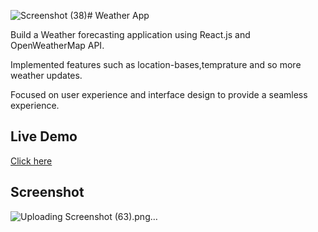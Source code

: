 ![Screenshot (38)](https://github.com/user-attachments/assets/3db3c7e5-e8c2-4494-908a-016b1727b1b3)# Weather App

Build a Weather forecasting application using React.js and OpenWeatherMap API.

Implemented features such as location-bases,temprature and so more weather updates.

Focused on user experience and interface design to provide a seamless experience.

## Live Demo

[Click here](https://weather-app-opal-seven-17.vercel.app/)


## Screenshot

![Uploading Screenshot (63).png…]() 

